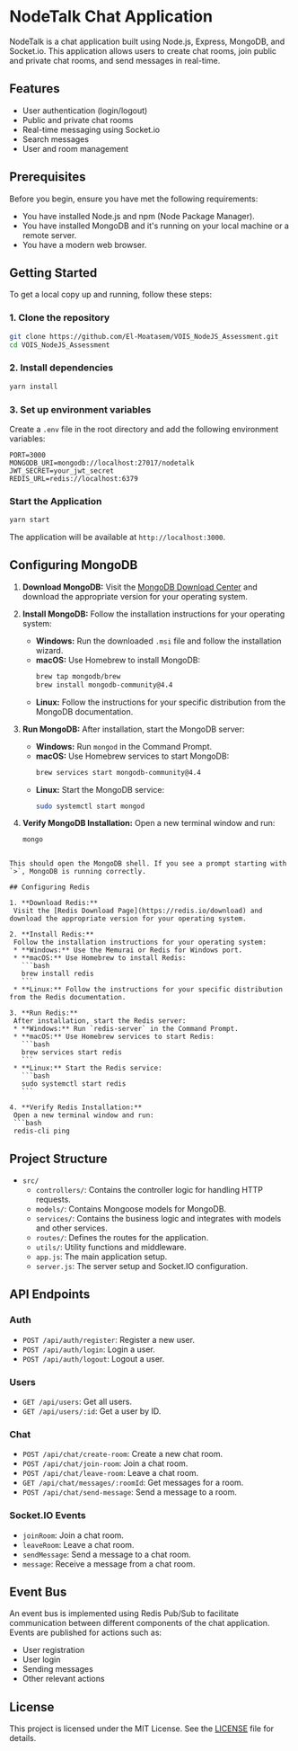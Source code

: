 # NodeTalk Chat Application

NodeTalk is a chat application built using Node.js, Express, MongoDB, and Socket.io. This application allows users to create chat rooms, join public and private chat rooms, and send messages in real-time.

## Features

- User authentication (login/logout)
- Public and private chat rooms
- Real-time messaging using Socket.io
- Search messages
- User and room management

## Prerequisites

Before you begin, ensure you have met the following requirements:

- You have installed Node.js and npm (Node Package Manager).
- You have installed MongoDB and it's running on your local machine or a remote server.
- You have a modern web browser.

## Getting Started

To get a local copy up and running, follow these steps:

### 1. Clone the repository

```bash
git clone https://github.com/El-Moatasem/VOIS_NodeJS_Assessment.git
cd VOIS_NodeJS_Assessment
```

### 2. Install dependencies

```bash
yarn install
```

### 3. Set up environment variables

Create a `.env` file in the root directory and add the following environment variables:

```plaintext
PORT=3000
MONGODB_URI=mongodb://localhost:27017/nodetalk
JWT_SECRET=your_jwt_secret
REDIS_URL=redis://localhost:6379
```

### Start the Application

```bash
yarn start
```

The application will be available at `http://localhost:3000`.


## Configuring MongoDB

1. **Download MongoDB:**
   Visit the [MongoDB Download Center](https://www.mongodb.com/try/download/community) and download the appropriate version for your operating system.

2. **Install MongoDB:**
   Follow the installation instructions for your operating system:
   * **Windows:** Run the downloaded `.msi` file and follow the installation wizard.
   * **macOS:** Use Homebrew to install MongoDB:
     ```bash
     brew tap mongodb/brew
     brew install mongodb-community@4.4
     ```
   * **Linux:** Follow the instructions for your specific distribution from the MongoDB documentation.

3. **Run MongoDB:**
   After installation, start the MongoDB server:
   * **Windows:** Run `mongod` in the Command Prompt.
   * **macOS:** Use Homebrew services to start MongoDB:
     ```bash
     brew services start mongodb-community@4.4
     ```
   * **Linux:** Start the MongoDB service:
     ```bash
     sudo systemctl start mongod
     ```

4. **Verify MongoDB Installation:**
   Open a new terminal window and run:
   ```bash
   mongo
  ```

This should open the MongoDB shell. If you see a prompt starting with `>`, MongoDB is running correctly.

## Configuring Redis

1. **Download Redis:**
   Visit the [Redis Download Page](https://redis.io/download) and download the appropriate version for your operating system.

2. **Install Redis:**
   Follow the installation instructions for your operating system:
   * **Windows:** Use the Memurai or Redis for Windows port.
   * **macOS:** Use Homebrew to install Redis:
     ```bash
     brew install redis
     ```
   * **Linux:** Follow the instructions for your specific distribution from the Redis documentation.

3. **Run Redis:**
   After installation, start the Redis server:
   * **Windows:** Run `redis-server` in the Command Prompt.
   * **macOS:** Use Homebrew services to start Redis:
     ```bash
     brew services start redis
     ```
   * **Linux:** Start the Redis service:
     ```bash
     sudo systemctl start redis
     ```

4. **Verify Redis Installation:**
   Open a new terminal window and run:
   ```bash
   redis-cli ping
  ```

## Project Structure

* `src/`
  * `controllers/`: Contains the controller logic for handling HTTP requests.
  * `models/`: Contains Mongoose models for MongoDB.
  * `services/`: Contains the business logic and integrates with models and other services.
  * `routes/`: Defines the routes for the application.
  * `utils/`: Utility functions and middleware.
  * `app.js`: The main application setup.
  * `server.js`: The server setup and Socket.IO configuration.



## API Endpoints

### Auth

* `POST /api/auth/register`: Register a new user.
* `POST /api/auth/login`: Login a user.
* `POST /api/auth/logout`: Logout a user.


### Users

* `GET /api/users`: Get all users.
* `GET /api/users/:id`: Get a user by ID.

### Chat

* `POST /api/chat/create-room`: Create a new chat room.
* `POST /api/chat/join-room`: Join a chat room.
* `POST /api/chat/leave-room`: Leave a chat room.
* `GET /api/chat/messages/:roomId`: Get messages for a room.
* `POST /api/chat/send-message`: Send a message to a room.

### Socket.IO Events

* `joinRoom`: Join a chat room.
* `leaveRoom`: Leave a chat room.
* `sendMessage`: Send a message to a chat room.
* `message`: Receive a message from a chat room.



## Event Bus

An event bus is implemented using Redis Pub/Sub to facilitate communication between different components of the chat application. Events are published for actions such as:

* User registration
* User login
* Sending messages
* Other relevant actions


## License

This project is licensed under the MIT License. See the [LICENSE](LICENSE) file for details.